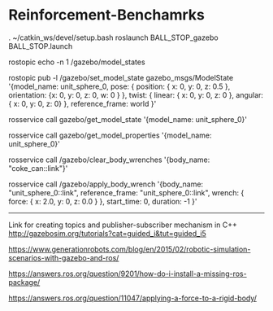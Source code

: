 # Reinforcement-Benchamrks

. ~/catkin_ws/devel/setup.bash
roslaunch BALL_STOP_gazebo BALL_STOP.launch

rostopic echo -n 1 /gazebo/model_states

rostopic pub -l /gazebo/set_model_state gazebo_msgs/ModelState '{model_name: unit_sphere_0, pose: { position: { x: 0, y: 0, z: 0.5 }, orientation: {x: 0, y: 0, z: 0, w: 0 } }, twist: { linear: { x: 0, y: 0, z: 0 }, angular: { x: 0, y: 0, z: 0}  }, reference_frame: world }'

rosservice call gazebo/get_model_state '{model_name: unit_sphere_0}'

rosservice call gazebo/get_model_properties '{model_name: unit_sphere_0}'


rosservice call /gazebo/clear_body_wrenches '{body_name: "coke_can::link"}'


rosservice call /gazebo/apply_body_wrench '{body_name: "unit_sphere_0::link", reference_frame: "unit_sphere_0::link", wrench: { force: { x: 2.0, y: 0, z: 0.0 } }, start_time: 0, duration: -1 }'

--------------------------
Link for creating topics and publisher-subscriber mechanism in C++
http://gazebosim.org/tutorials?cat=guided_i&tut=guided_i5


https://www.generationrobots.com/blog/en/2015/02/robotic-simulation-scenarios-with-gazebo-and-ros/

https://answers.ros.org/question/9201/how-do-i-install-a-missing-ros-package/

https://answers.ros.org/question/11047/applying-a-force-to-a-rigid-body/

